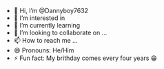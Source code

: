 - 👋 Hi, I’m @Dannyboy7632
- 👀 I’m interested in 
- 🌱 I’m currently learning 
- 💞️ I’m looking to collaborate on ...
- 📫 How to reach me ...
- 😄 Pronouns: He/Him
- ⚡ Fun fact: My brithday comes every four years 😁

<!---
Dannyboy7632/Dannyboy7632 is a ✨ special ✨ repository because its `README.md` (this file) appears on your GitHub profile.
You can click the Preview link to take a look at your changes.
--->
